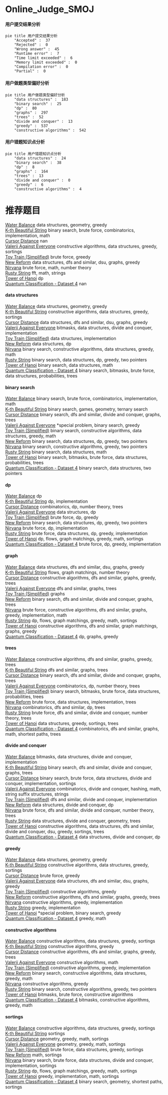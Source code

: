 # Online_Judge_SMOJ
<!-- tabs:start -->
#### **用户提交结果分析**

```mermaid
pie title 用户提交结果分析
    "Accepted" :  37
    "Rejected" :  0
    "Wrong answer" :  45
    "Runtime error" :  7
    "Time limit exceeded" :  6
    "Memory limit exceeded" :  0
    "Compilation error" :  0
    "Partial" :  0
```
#### **用户做题类型偏好分析**

```mermaid
pie title 用户做题类型偏好分析
    "data structures" :  183
    "binary search" :  25
    "dp" :  80
    "graphs" :  297
    "trees" :  52
    "divide and conquer" :  13
    "greedy" :  537
    "constructive algorithms" :  542
```
#### **用户错题知识点分析**

```mermaid
pie title 用户错题知识点分析
    "data structures" :  24
    "binary search" :  38
    "dp" :  8
    "graphs" :  164
    "trees" :  13
    "divide and conquer" :  0
    "greedy" :  6
    "constructive algorithms" :  4
```
<!-- tabs:end -->
# 推荐题目
[Water Balance](https://codeforces.com/contest/1300/problem/E)		data structures,
                        geometry,
                        greedy		  
[K-th Beautiful String](http://codeforces.com/problemset/problem/1328/B)		binary search,
                        brute force,
                        combinatorics,
                        implementation,
                        math		  
[Cursor Distance](http://codeforces.com/problemset/problem/1246/F)		nan		  
[Valerii Against Everyone](http://codeforces.com/problemset/problem/1438/B)		constructive algorithms,
                        data structures,
                        greedy,
                        sortings		  
[Toy Train (Simplified)](http://codeforces.com/problemset/problem/1129/A1)		brute force,
                        greedy		  
[New Reform](http://codeforces.com/problemset/problem/659/E)		data structures,
                        dfs and similar,
                        dsu,
                        graphs,
                        greedy		  
[Nirvana](http://codeforces.com/problemset/problem/1143/B)		brute force,
                        math,
                        number theory		  
[Rusty String](http://codeforces.com/problemset/problem/827/E)		fft,
                        math,
                        strings		  
[Tower of Hanoi](http://codeforces.com/problemset/problem/392/B)		dp		  
[Quantum Classification - Dataset 4](http://codeforces.com/problemset/problem/1357/D2)		nan		  
<!-- tabs:start -->
#### **data structures**
[Water Balance](https://codeforces.com/contest/1300/problem/E)		data structures,
                        geometry,
                        greedy		  
[K-th Beautiful String](http://codeforces.com/problemset/problem/1438/B)		constructive algorithms,
                        data structures,
                        greedy,
                        sortings		  
[Cursor Distance](http://codeforces.com/problemset/problem/659/E)		data structures,
                        dfs and similar,
                        dsu,
                        graphs,
                        greedy		  
[Valerii Against Everyone](http://codeforces.com/problemset/problem/1146/E)		bitmasks,
                        data structures,
                        divide and conquer,
                        implementation		  
[Toy Train (Simplified)](http://codeforces.com/problemset/problem/1252/C)		data structures,
                        implementation		  
[New Reform](http://codeforces.com/problemset/problem/809/D)		data structures,
                        dp		  
[Nirvana](http://codeforces.com/problemset/problem/1392/F)		binary search,
                        constructive algorithms,
                        data structures,
                        greedy,
                        math		  
[Rusty String](http://codeforces.com/problemset/problem/1492/C)		binary search,
                        data structures,
                        dp,
                        greedy,
                        two pointers		  
[Tower of Hanoi](http://codeforces.com/problemset/problem/1490/G)		binary search,
                        data structures,
                        math		  
[Quantum Classification - Dataset 4](http://codeforces.com/problemset/problem/1479/D)		binary search,
                        bitmasks,
                        brute force,
                        data structures,
                        probabilities,
                        trees		  
#### **binary search**
[Water Balance](http://codeforces.com/problemset/problem/1328/B)		binary search,
                        brute force,
                        combinatorics,
                        implementation,
                        math		  
[K-th Beautiful String](http://codeforces.com/problemset/problem/1427/H)		binary search,
                        games,
                        geometry,
                        ternary search		  
[Cursor Distance](http://codeforces.com/problemset/problem/842/E)		binary search,
                        dfs and similar,
                        divide and conquer,
                        graphs,
                        trees		  
[Valerii Against Everyone](http://codeforces.com/problemset/problem/1488/D)		*special problem,
                        binary search,
                        greedy		  
[Toy Train (Simplified)](http://codeforces.com/problemset/problem/1392/F)		binary search,
                        constructive algorithms,
                        data structures,
                        greedy,
                        math		  
[New Reform](http://codeforces.com/problemset/problem/1492/C)		binary search,
                        data structures,
                        dp,
                        greedy,
                        two pointers		  
[Nirvana](http://codeforces.com/problemset/problem/1463/D)		binary search,
                        constructive algorithms,
                        greedy,
                        two pointers		  
[Rusty String](http://codeforces.com/problemset/problem/1490/G)		binary search,
                        data structures,
                        math		  
[Tower of Hanoi](http://codeforces.com/problemset/problem/1479/D)		binary search,
                        bitmasks,
                        brute force,
                        data structures,
                        probabilities,
                        trees		  
[Quantum Classification - Dataset 4](http://codeforces.com/problemset/problem/1436/E)		binary search,
                        data structures,
                        two pointers		  
#### **dp**
[Water Balance](http://codeforces.com/problemset/problem/392/B)		dp		  
[K-th Beautiful String](http://codeforces.com/problemset/problem/234/C)		dp,
                        implementation		  
[Cursor Distance](http://codeforces.com/problemset/problem/1034/C)		combinatorics,
                        dp,
                        number theory,
                        trees		  
[Valerii Against Everyone](http://codeforces.com/problemset/problem/809/D)		data structures,
                        dp		  
[Toy Train (Simplified)](http://codeforces.com/problemset/problem/1015/E1)		brute force,
                        dp,
                        greedy		  
[New Reform](http://codeforces.com/problemset/problem/1492/C)		binary search,
                        data structures,
                        dp,
                        greedy,
                        two pointers		  
[Nirvana](https://codeforces.com/contest/1457/problem/C)		brute force,
                        dp,
                        implementation		  
[Rusty String](http://codeforces.com/problemset/problem/1491/C)		brute force,
                        data structures,
                        dp,
                        greedy,
                        implementation		  
[Tower of Hanoi](http://codeforces.com/problemset/problem/1437/C)		dp,
                        flows,
                        graph matchings,
                        greedy,
                        math,
                        sortings		  
[Quantum Classification - Dataset 4](http://codeforces.com/problemset/problem/1499/B)		brute force,
                        dp,
                        greedy,
                        implementation		  
#### **graph**
[Water Balance](http://codeforces.com/problemset/problem/659/E)		data structures,
                        dfs and similar,
                        dsu,
                        graphs,
                        greedy		  
[K-th Beautiful String](http://codeforces.com/problemset/problem/498/C)		flows,
                        graph matchings,
                        number theory		  
[Cursor Distance](http://codeforces.com/problemset/problem/761/E)		constructive algorithms,
                        dfs and similar,
                        graphs,
                        greedy,
                        trees		  
[Valerii Against Everyone](http://codeforces.com/problemset/problem/1000/E)		dfs and similar,
                        graphs,
                        trees		  
[Toy Train (Simplified)](http://codeforces.com/problemset/problem/350/B)		graphs		  
[New Reform](http://codeforces.com/problemset/problem/842/E)		binary search,
                        dfs and similar,
                        divide and conquer,
                        graphs,
                        trees		  
[Nirvana](http://codeforces.com/problemset/problem/1487/C)		brute force,
                        constructive algorithms,
                        dfs and similar,
                        graphs,
                        greedy,
                        implementation,
                        math		  
[Rusty String](http://codeforces.com/problemset/problem/1437/C)		dp,
                        flows,
                        graph matchings,
                        greedy,
                        math,
                        sortings		  
[Tower of Hanoi](http://codeforces.com/problemset/problem/1470/D)		constructive algorithms,
                        dfs and similar,
                        graph matchings,
                        graphs,
                        greedy		  
[Quantum Classification - Dataset 4](http://codeforces.com/problemset/problem/1476/C)		dp,
                        graphs,
                        greedy		  
#### **trees**
[Water Balance](http://codeforces.com/problemset/problem/761/E)		constructive algorithms,
                        dfs and similar,
                        graphs,
                        greedy,
                        trees		  
[K-th Beautiful String](http://codeforces.com/problemset/problem/1000/E)		dfs and similar,
                        graphs,
                        trees		  
[Cursor Distance](http://codeforces.com/problemset/problem/842/E)		binary search,
                        dfs and similar,
                        divide and conquer,
                        graphs,
                        trees		  
[Valerii Against Everyone](http://codeforces.com/problemset/problem/1034/C)		combinatorics,
                        dp,
                        number theory,
                        trees		  
[Toy Train (Simplified)](http://codeforces.com/problemset/problem/1479/D)		binary search,
                        bitmasks,
                        brute force,
                        data structures,
                        probabilities,
                        trees		  
[New Reform](http://codeforces.com/problemset/problem/1511/C)		brute force,
                        data structures,
                        implementation,
                        trees		  
[Nirvana](http://codeforces.com/problemset/problem/1499/F)		combinatorics,
                        dfs and similar,
                        dp,
                        trees		  
[Rusty String](http://codeforces.com/problemset/problem/1491/E)		brute force,
                        dfs and similar,
                        divide and conquer,
                        number theory,
                        trees		  
[Tower of Hanoi](http://codeforces.com/problemset/problem/1466/D)		data structures,
                        greedy,
                        sortings,
                        trees		  
[Quantum Classification - Dataset 4](http://codeforces.com/problemset/problem/1495/D)		combinatorics,
                        dfs and similar,
                        graphs,
                        math,
                        shortest paths,
                        trees		  
#### **divide and conquer**
[Water Balance](http://codeforces.com/problemset/problem/1146/E)		bitmasks,
                        data structures,
                        divide and conquer,
                        implementation		  
[K-th Beautiful String](http://codeforces.com/problemset/problem/842/E)		binary search,
                        dfs and similar,
                        divide and conquer,
                        graphs,
                        trees		  
[Cursor Distance](http://codeforces.com/problemset/problem/1461/D)		binary search,
                        brute force,
                        data structures,
                        divide and conquer,
                        implementation,
                        sortings		  
[Valerii Against Everyone](http://codeforces.com/problemset/problem/1466/G)		combinatorics,
                        divide and conquer,
                        hashing,
                        math,
                        string suffix structures,
                        strings		  
[Toy Train (Simplified)](http://codeforces.com/problemset/problem/1490/D)		dfs and similar,
                        divide and conquer,
                        implementation		  
[New Reform](https://codeforces.com/contest/1483/problem/C)		data structures,
                        divide and conquer,
                        dp		  
[Nirvana](http://codeforces.com/problemset/problem/1491/E)		brute force,
                        dfs and similar,
                        divide and conquer,
                        number theory,
                        trees		  
[Rusty String](http://codeforces.com/problemset/problem/1303/G)		data structures,
                        divide and conquer,
                        geometry,
                        trees		  
[Tower of Hanoi](http://codeforces.com/problemset/problem/1494/D)		constructive algorithms,
                        data structures,
                        dfs and similar,
                        divide and conquer,
                        dsu,
                        greedy,
                        sortings,
                        trees		  
[Quantum Classification - Dataset 4](http://codeforces.com/problemset/problem/1482/E)		data structures,
                        divide and conquer,
                        dp		  
#### **greedy**
[Water Balance](https://codeforces.com/contest/1300/problem/E)		data structures,
                        geometry,
                        greedy		  
[K-th Beautiful String](http://codeforces.com/problemset/problem/1438/B)		constructive algorithms,
                        data structures,
                        greedy,
                        sortings		  
[Cursor Distance](http://codeforces.com/problemset/problem/1129/A1)		brute force,
                        greedy		  
[Valerii Against Everyone](http://codeforces.com/problemset/problem/659/E)		data structures,
                        dfs and similar,
                        dsu,
                        graphs,
                        greedy		  
[Toy Train (Simplified)](http://codeforces.com/problemset/problem/231/B)		constructive algorithms,
                        greedy		  
[New Reform](http://codeforces.com/problemset/problem/761/E)		constructive algorithms,
                        dfs and similar,
                        graphs,
                        greedy,
                        trees		  
[Nirvana](http://codeforces.com/problemset/problem/1371/D)		constructive algorithms,
                        greedy,
                        implementation		  
[Rusty String](http://codeforces.com/problemset/problem/1433/B)		greedy,
                        implementation		  
[Tower of Hanoi](http://codeforces.com/problemset/problem/1488/D)		*special problem,
                        binary search,
                        greedy		  
[Quantum Classification - Dataset 4](http://codeforces.com/problemset/problem/1393/A)		greedy,
                        math		  
#### **constructive algorithms**
[Water Balance](http://codeforces.com/problemset/problem/1438/B)		constructive algorithms,
                        data structures,
                        greedy,
                        sortings		  
[K-th Beautiful String](http://codeforces.com/problemset/problem/231/B)		constructive algorithms,
                        greedy		  
[Cursor Distance](http://codeforces.com/problemset/problem/761/E)		constructive algorithms,
                        dfs and similar,
                        graphs,
                        greedy,
                        trees		  
[Valerii Against Everyone](http://codeforces.com/problemset/problem/949/B)		constructive algorithms,
                        math		  
[Toy Train (Simplified)](http://codeforces.com/problemset/problem/1371/D)		constructive algorithms,
                        greedy,
                        implementation		  
[New Reform](http://codeforces.com/problemset/problem/1392/F)		binary search,
                        constructive algorithms,
                        data structures,
                        greedy,
                        math		  
[Nirvana](http://codeforces.com/problemset/problem/1493/A)		constructive algorithms,
                        greedy		  
[Rusty String](http://codeforces.com/problemset/problem/1463/D)		binary search,
                        constructive algorithms,
                        greedy,
                        two pointers		  
[Tower of Hanoi](https://codeforces.com/contest/1456/problem/B)		bitmasks,
                        brute force,
                        constructive algorithms		  
[Quantum Classification - Dataset 4](http://codeforces.com/problemset/problem/1492/D)		bitmasks,
                        constructive algorithms,
                        greedy,
                        math		  
#### **sortings**
[Water Balance](http://codeforces.com/problemset/problem/1438/B)		constructive algorithms,
                        data structures,
                        greedy,
                        sortings		  
[K-th Beautiful String](http://codeforces.com/problemset/problem/977/C)		sortings		  
[Cursor Distance](https://codeforces.com/contest/1496/problem/C)		geometry,
                        greedy,
                        math,
                        sortings		  
[Valerii Against Everyone](http://codeforces.com/problemset/problem/1495/A)		geometry,
                        greedy,
                        math,
                        sortings		  
[Toy Train (Simplified)](http://codeforces.com/problemset/problem/1497/A)		brute force,
                        data structures,
                        greedy,
                        sortings		  
[New Reform](http://codeforces.com/problemset/problem/1427/A)		math,
                        sortings		  
[Nirvana](http://codeforces.com/problemset/problem/1461/D)		binary search,
                        brute force,
                        data structures,
                        divide and conquer,
                        implementation,
                        sortings		  
[Rusty String](http://codeforces.com/problemset/problem/1437/C)		dp,
                        flows,
                        graph matchings,
                        greedy,
                        math,
                        sortings		  
[Tower of Hanoi](http://codeforces.com/problemset/problem/1473/A)		greedy,
                        implementation,
                        math,
                        sortings		  
[Quantum Classification - Dataset 4](http://codeforces.com/problemset/problem/1486/B)		binary search,
                        geometry,
                        shortest paths,
                        sortings		  
<!-- tabs:end -->
